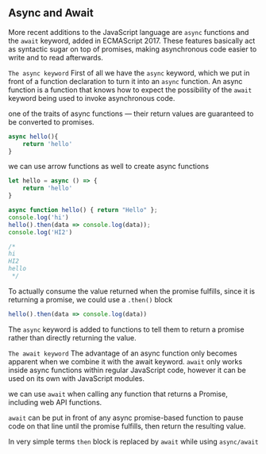 ## Async and Await 

More recent additions to the JavaScript language are ``async`` functions and the ``await`` keyword, added in ECMAScript 2017. These features basically act as syntactic sugar on top of promises, making asynchronous code easier to write and to read afterwards.

``The async keyword``
First of all we have the ``async`` keyword, which we put in front of a function declaration to turn it into an ``async`` function. An async function is a function that knows how to expect the possibility of the ``await`` keyword being used to invoke asynchronous code.

one of the traits of async functions — their return values are guaranteed to be converted to promises.
```js
async hello(){
    return 'hello'
}
```
we can use arrow functions as well to create async functions
```js
let hello = async () => {
    return 'hello'
}
```
```js
async function hello() { return "Hello" };
console.log('hi')
hello().then(data => console.log(data));
console.log('HI2')

/* 
hi
HI2
hello
 */
```
To actually consume the value returned when the promise fulfills, since it is returning a promise, we could use a ``.then()`` block

```js
hello().then(data => console.log(data))

```

The ``async`` keyword is added to functions to tell them to return a promise rather than directly returning the value.

``The await keyword``
The advantage of an async function only becomes apparent when we combine it with the await keyword. ``await`` only works inside async functions within regular JavaScript code, however it can be used on its own with JavaScript modules.

we can use ``await`` when calling any function that returns a Promise, including web API functions.

``await`` can be put in front of any async promise-based function to pause code on that line until the promise fulfills, then return the resulting value.

In very simple terms ``then`` block is replaced by ``await`` while using ``async/await ``